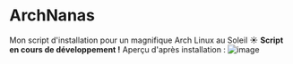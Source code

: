 # ArchNanas
Mon script d'installation pour un magnifique Arch Linux au Soleil ☀️
**Script en cours de développement !**
Aperçu d'après installation :
![image](https://github.com/benstitousofiane/ArchNanas/assets/129552238/6ed15f34-dba6-41c0-b30b-8a35cdc9d91f)
